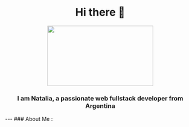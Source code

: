 <div align="center">
  <h1>Hi there 👋</h1>
  <img
    src="https://media3.giphy.com/media/hpXdHPfFI5wTABdDx9/giphy.gif?cid=790b7611f3b5a4749eb2fa1b0be01233caa10ba74505956d&rid=giphy.gif&ct=g"
    width="280"
    height="160"
   >
  <h3>I am Natalia, a passionate web fullstack developer from Argentina</h3>
</div>
--- ### About Me :
